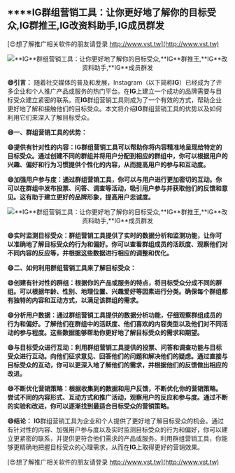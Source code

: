 ## ****IG**群组营销工具：让你更好地了解你的目标受众,**IG**群推王,**IG**改资料助手,**IG**成员群发**

[😍想了解推广相关软件的朋友请登录 http://www.vst.tw](http://www.vst.tw)

 <center><img src="https://vst.tw/MP4/tuiguang/png/8.png" alt="**IG**群组营销工具：让你更好地了解你的目标受众,**IG**群推王,**IG**改资料助手,**IG**成员群发"></center>

**😄引言：**
随着社交媒体的普及和发展，Instagram（以下简称**IG**）已经成为了许多企业和个人推广产品或服务的热门平台。在**IG**上建立一个成功的品牌需要与目标受众建立紧密的联系。而**IG**群组营销工具则成为了一个有效的方式，帮助企业更好地了解和接触他们的目标受众。本文将介绍**IG**群组营销工具的优势以及如何利用它们来深入了解目标受众。

**😄一、群组营销工具的优势：**

**😄提供有针对性的内容：**IG**群组营销工具可以帮助你将内容精准地呈现给特定的目标受众。通过创建不同的群组并将用户分配到相应的群组中，你可以根据用户的兴趣、偏好和行为习惯提供个性化的内容，从而提高用户的参与和互动度。**

**😄加强用户参与度：通过群组营销工具，你可以与用户进行更加密切的互动。你可以在群组中发布投票、问答、调查等活动，吸引用户参与并获取他们的反馈和意见。这有助于建立更好的品牌形象，提高用户忠诚度。**

 <center><img src="https://vst.tw/MP4/tuiguang/png/0.png" alt="**IG**群组营销工具：让你更好地了解你的目标受众,**IG**群推王,**IG**改资料助手,**IG**成员群发"></center>

**😄实时监测目标受众：群组营销工具提供了实时的数据分析和监测功能，让你可以准确地了解目标受众的行为和偏好。你可以查看群组成员的活跃度、观察他们对不同内容的反应等，并根据这些数据进行相应的调整和优化。**

**😄二、如何利用群组营销工具来了解目标受众：**

**😄创建有针对性的群组：根据你的产品或服务的特点，将目标受众分成不同的群组。可以根据年龄、性别、地理位置、兴趣爱好等因素进行分类。确保每个群组都有独特的内容和互动方式，以满足该群组的需求。**

**😄分析用户数据：通过群组营销工具提供的数据分析功能，仔细观察群组成员的行为和偏好。了解他们在群组中的活跃度、他们喜欢的内容类型以及他们对不同活动的参与程度。这些数据能够帮助你更好地了解目标受众的需求和期望。**

**😄与目标受众进行互动：利用群组营销工具提供的投票、问答和调查功能与目标受众进行互动。向他们征求意见、回答他们的问题和解决他们的疑虑。通过直接与目标受众的互动，你可以更深入地了解他们的需求，并根据他们的反馈做出相应的改进。**

**😄不断优化营销策略：根据收集到的数据和用户反馈，不断优化你的营销策略。尝试不同的内容形式、互动方式和推广活动，观察用户的反应和参与度。通过不断的实验和改进，你可以逐渐找到最适合目标受众的营销策略。**

**😄结论：**
**IG**群组营销工具为企业和个人提供了更好地了解目标受众的机会。通过有针对性的内容、加强用户参与度以及实时监测目标受众的行为和偏好，你可以建立更紧密的联系，并提供更符合他们需求的产品或服务。利用群组营销工具，你能够更精确地把握目标受众的心理需求，从而在**IG**上取得更好的营销效果。

[😍想了解推广相关软件的朋友请登录 http://www.vst.tw](http://www.vst.tw)



